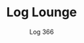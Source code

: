 ---
designer: Busetti Garuti Redaelli
description: "Log%20is%20a%20collection%20of%20seatings%20that%20combines%20the%20sculptural%20aspect%20with%20surprising%20lightness%3A%20the%20right%20combination%20of%20formal%20balance%2C%20stability%20and%20comfort.%20Upholstered%20lounge%20armchair%20in%20polyurethane%20injected%20foam."
image_primary: img/Log_366_01_zoom.jpg
image_secondary: img/Log_366_02_zoom.jpg
manufacturer: Pedrali
href: https://www.pedrali.it/en/products/catalog/Lounge-Chair-LOG-366/
subtitle: Log 366
title: Log Lounge
image_thumb: img/Log_366_cover.jpg
tags: 
  - pedrali
  - lounge-seating
category: lounge-seating
slug: /manufacturers/pedrali/lounge-seating/busetti-garuti-redaelli-log-lounge
---